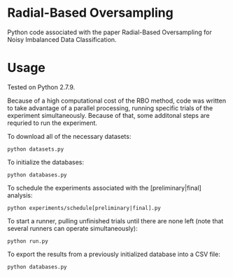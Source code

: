 # Radial-Based Oversampling

Python code associated with the paper Radial-Based Oversampling for Noisy Imbalanced Data Classification.

# Usage

Tested on Python 2.7.9.

Because of a high computational cost of the RBO method, code was written to take advantage of a parallel processing, running specific trials of the experiment simultaneously. Because of that, some additonal steps are requried to run the experiment.

To download all of the necessary datasets:

```python datasets.py```

To initialize the databases:

```python databases.py```

To schedule the experiments associated with the [preliminary|final] analysis:

```python experiments/schedule[preliminary|final].py```

To start a runner, pulling unfinished trials until there are none left (note that several runners can operate simultaneously):

```python run.py```

To export the results from a previously initialized database into a CSV file:

```python databases.py```
